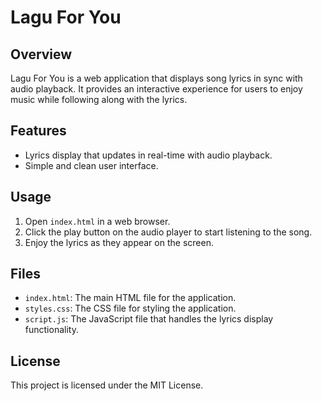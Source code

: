 # Lagu For You

## Overview
Lagu For You is a web application that displays song lyrics in sync with audio playback. It provides an interactive experience for users to enjoy music while following along with the lyrics.

## Features
- Lyrics display that updates in real-time with audio playback.
- Simple and clean user interface.

## Usage
1. Open `index.html` in a web browser.
2. Click the play button on the audio player to start listening to the song.
3. Enjoy the lyrics as they appear on the screen.

## Files
- `index.html`: The main HTML file for the application.
- `styles.css`: The CSS file for styling the application.
- `script.js`: The JavaScript file that handles the lyrics display functionality.

## License
This project is licensed under the MIT License.
